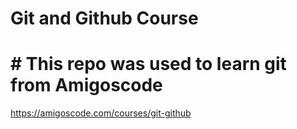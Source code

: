 # Git and Github Course
# # This repo was used to learn git from Amigoscode

https://amigoscode.com/courses/git-github

